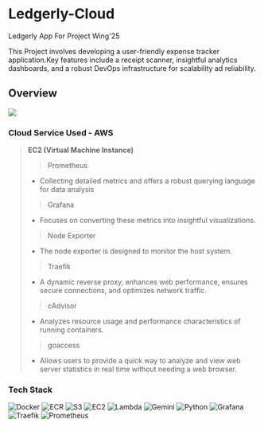 # Ledgerly-Cloud
Ledgerly App For Project Wing'25

This Project involves developing a user-friendly expense tracker application.Key features include a receipt scanner, insightful analytics dashboards, and a robust DevOps infrastructure for scalability ad reliability.

## Overview
<img src = "https://res.cloudinary.com/dmumxten1/image/upload/v1738249086/WhatsApp_Image_2025-01-27_at_22.33.32_b4ctqh.jpg">

### Cloud Service Used - AWS
> **EC2 (Virtual Machine Instance)**
>> Prometheus
> - Collecting detailed metrics and offers a robust querying language for data analysis
>> Grafana
> - Focuses on converting these metrics into insightful visualizations.
>> Node Exporter
> - The node exporter is designed to monitor the host system.
>>Traefik
> - A dynamic reverse proxy, enhances web performance, ensures secure connections, and optimizes network traffic.
>> cAdvisor
> - Analyzes resource usage and performance characteristics of running containers.
>> goaccess
> - Allows users to provide a quick way to analyze and view web server statistics in real time without needing a web browser.


### Tech Stack
![Docker](https://img.shields.io/badge/docker-%230db7ed.svg?style=for-the-badge&logo=docker&logoColor=white)
![ECR](https://img.shields.io/badge/ecr-f06611.svg?style=for-the-badge&logo=square&logoColor=white)
![S3](https://img.shields.io/badge/S3-darkgreen?style=for-the-badge&logo=amazon-s3&logoColor=white)
![EC2](https://img.shields.io/badge/ec2-orange?style=for-the-badge&logo=amazon-ec2&logoColor=white)
![Lambda](https://img.shields.io/badge/Lambda-FF9900?style=for-the-badge&logo=aws-lambda&logoColor=white)
![Gemini](https://img.shields.io/badge/gemini-8E75B2?style=for-the-badge&logo=google%20gemini&logoColor=white)
![Python](https://img.shields.io/badge/Python-blue?style=for-the-badge&logo=python&logoColor=white)
![Grafana](https://img.shields.io/badge/grafana-%23F46800.svg?style=for-the-badge&logo=grafana&logoColor=white)
![Traefik](https://img.shields.io/badge/Traefik-%2300ADD8.svg?style=for-the-badge&logo=go&logoColor=white)
![Prometheus](https://img.shields.io/badge/Prometheus-E6522C?style=for-the-badge&logo=Prometheus&logoColor=white)



